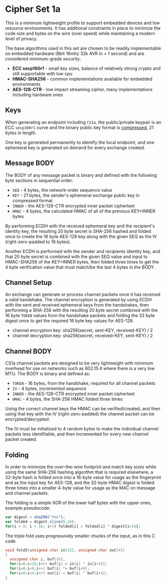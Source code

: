 Cipher Set 1a
=============

This is a minimum lightweight profile to support embedded devices and low resource environments.  It has additional constraints in place to minimize the code size and bytes on the wire (over speed) while maintaining a modern level of privacy.

The base algorithms used in this set are chosen to be readily implementable on embedded hardware (8bit 16mhz 32k AVR in < 1 second) and are considered minimum-grade security:

* **ECC secp160r1** - small key sizes, balance of relatively strong crypto and still supportable with low cpu
* **HMAC-SHA256** - common implementations available for embedded environments
* **AES-128-CTR** - low impact streaming cipher, many implementations including hardware ones

## Keys

When generating an endpoint including `CS1a`, the public/private keypair is an ECC `secp160r1` curve and the binary public key format is [compressed](https://www.secg.org/collateral/sec1_final.pdf), 21 bytes in length.

One key is generated permanently to identify the local endpoint, and one ephemeral key is generated on demand for every exchange created.

## Message BODY

The BODY of any message packet is binary and defined with the following byte sections in sequential order:

* `SEQ` - 4 bytes, the network-order sequence value
* `KEY` - 21 bytes, the sender's ephemeral exchange public key in compressed format
* `INNER` - the AES-128-CTR encrypted inner packet ciphertext
* `HMAC` - 4 bytes, the calculated HMAC of all of the previous KEY+INNER bytes

By performing ECDH with the received ephemeral key and the recipient's identity key, the resulting 20 byte secret is SHA-256 hashed and folded once to create the 16 byte AES-128 key along with the given SEQ as the IV (right-zero-padded to 16 bytes).

Another ECDH is performed with the sender and recipients identity key, and that 20 byte secret is combined with the given SEQ value and input to HMAC-SHA256 of the KEY+INNER bytes, then folded three times to get the 4 byte verification value that must match/be the last 4 bytes in the BODY.

## Channel Setup

An exchange can generate or process channel packets once it has received a valid handshake.  The channel encryption is generated by using ECDH with the sent and received ephemeral keys from the handshakes, then performing a SHA-256 with the resulting 20 byte secret combined with the 16 byte `TOKEN` values from the handshake packets and folding the 32 byte digest once to get the required 16 byte key values for AES-128.

* channel encryption key: sha256(secret, sent-KEY, received-KEY) / 2
* channel decryption key: sha256(secret, received-KEY, sent-KEY) / 2

## Channel BODY

CS1a channel packets are designed to be very lightweight with minimum overhead for use on networks such as 802.15.4 where there is a very low MTU.  The BODY is binary and defined as:

* `TOKEN` - 16 bytes, from the handshake, required for all channel packets
* `IV` - 4 bytes, incremented sequence
* `INNER` - the AES-128-CTR encrypted inner packet ciphertext
* `HMAC` - 4 bytes, the SHA-256 HMAC folded three times

Using the correct channel keys the HMAC can be verified/created, and then using that key with the IV (right-zero-padded) the channel packet can be encrypted/decrypted.

The IV must be initialized to 4 random bytes to make the individual channel packets less identifiable, and then incremented for every new channel packet created.


## Folding

In order to minimize the over-the-wire footprint and match key sizes while using the same SHA-256 hashing algorithm that is required elsewhere, a 32-byte hash is folded once into a 16-byte value for usage as the fingerprint and as the input key for AES-128, and the 32-byte HMAC digest is folded three times into a smaller 4-byte value for usage as the MAC on message and channel packets.

The folding is a simple XOR of the lower half bytes with the upper ones, example pseudocode:

```js
var digest = sha256("foo");
var folded = digest.slice(0,16);
for(i = 0; i < 16; i++) folded[i] = folded[i] ^ digest[i+16];
```


The triple fold uses progressively smaller chunks of the input, as in this C code

```c
void fold3(unsigned char in[32], unsigned char out[4])
{
  unsigned char i, buf[16];
  for(i=0;i<16;i++) buf[i] = in[i] ^ in[i+16];
  for(i=0;i<8;i++) buf[i] ^= buf[i+8];
  for(i=0;i<4;i++) out[i] = buf[i] ^ buf[i+4];
}
```


